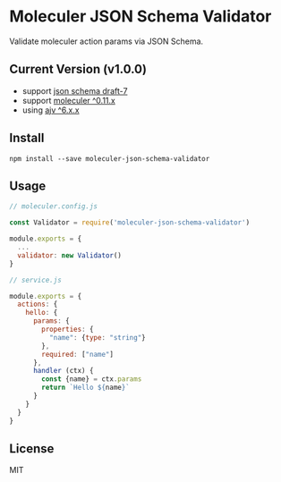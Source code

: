 # Moleculer JSON Schema Validator

Validate moleculer action params via JSON Schema.

## Current Version (v1.0.0)

- support [json schema draft-7](http://json-schema.org/specification-links.html#draft-7)
- support [moleculer ^0.11.x](https://github.com/ice-services/moleculer)
- using [ajv ^6.x.x](https://github.com/epoberezkin/ajv)

## Install

`npm install --save moleculer-json-schema-validator`

## Usage

```js
// moleculer.config.js

const Validator = require('moleculer-json-schema-validator')

module.exports = {
  ...
  validator: new Validator()
}
```

```js
// service.js

module.exports = {
  actions: {
    hello: {
      params: {
        properties: {
          "name": {type: "string"}
        },
        required: ["name"]
      },
      handler (ctx) {
        const {name} = ctx.params
        return `Hello ${name}`
      }
    }
  }
}
```

## License

MIT
